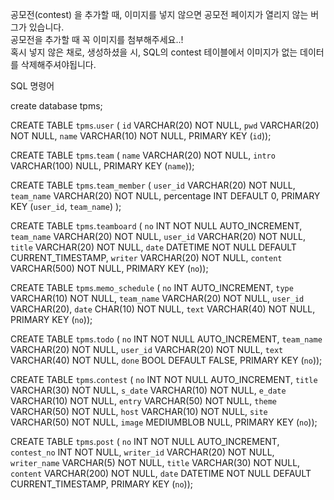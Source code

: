 공모전(contest) 을 추가할 때, 이미지를 넣지 않으면 공모전 페이지가 열리지 않는 버그가 있습니다.\
공모전을 추가할 때 꼭 이미지를 첨부해주세요..!\
혹시 넣지 않은 채로, 생성하셨을 시, SQL의 contest 테이블에서 이미지가 없는 데이터를 삭제해주셔야됩니다.

SQL 명령어

create database tpms;

CREATE TABLE `tpms`.`user` (
  `id` VARCHAR(20) NOT NULL,
  `pwd` VARCHAR(20) NOT NULL,
  `name` VARCHAR(10) NOT NULL,
  PRIMARY KEY (`id`));
 
CREATE TABLE `tpms`.`team` (
  `name` VARCHAR(20) NOT NULL,
  `intro` VARCHAR(100) NULL,
  PRIMARY KEY (`name`));

CREATE TABLE `tpms`.`team_member` (
  `user_id` VARCHAR(20) NOT NULL,
  `team_name` VARCHAR(20) NOT NULL,
  percentage INT DEFAULT 0,
  PRIMARY KEY (`user_id`, `team_name`)
);

CREATE TABLE `tpms`.`teamboard` (
  `no` INT NOT NULL AUTO_INCREMENT,
  `team_name` VARCHAR(20) NOT NULL,
  `user_id` VARCHAR(20) NOT NULL,
  `title` VARCHAR(20) NOT NULL,
  `date` DATETIME NOT NULL DEFAULT CURRENT_TIMESTAMP,
  `writer` VARCHAR(20) NOT NULL,
  `content` VARCHAR(500) NOT NULL,
PRIMARY KEY (`no`));

CREATE TABLE `tpms`.`memo_schedule` (
  `no` INT AUTO_INCREMENT,
  `type` VARCHAR(10) NOT NULL,
  `team_name` VARCHAR(20) NOT NULL,
  `user_id` VARCHAR(20),
  `date` CHAR(10) NOT NULL,
  `text` VARCHAR(40) NOT NULL,
  PRIMARY KEY (`no`));

CREATE TABLE `tpms`.`todo` (
  `no` INT NOT NULL AUTO_INCREMENT,
  `team_name` VARCHAR(20) NOT NULL,
  `user_id` VARCHAR(20) NOT NULL,
  `text` VARCHAR(40) NOT NULL,
  `done` BOOL DEFAULT FALSE,
  PRIMARY KEY (`no`));

CREATE TABLE `tpms`.`contest` (
  `no` INT NOT NULL AUTO_INCREMENT,
  `title` VARCHAR(30) NOT NULL,
  `s_date` VARCHAR(10) NOT NULL,
  `e_date` VARCHAR(10) NOT NULL,
  `entry` VARCHAR(50) NOT NULL,
  `theme` VARCHAR(50) NOT NULL,
  `host` VARCHAR(10) NOT NULL,
  `site` VARCHAR(50) NOT NULL,
  `image` MEDIUMBLOB NULL,
  PRIMARY KEY (`no`));

CREATE TABLE `tpms`.`post` (
  `no` INT NOT NULL AUTO_INCREMENT,
  `contest_no` INT NOT NULL,
  `writer_id` VARCHAR(20) NOT NULL,
  `writer_name` VARCHAR(5) NOT NULL,
  `title` VARCHAR(30) NOT NULL,
  `content` VARCHAR(200) NOT NULL,
  `date` DATETIME NOT NULL DEFAULT CURRENT_TIMESTAMP,
  PRIMARY KEY (`no`));
